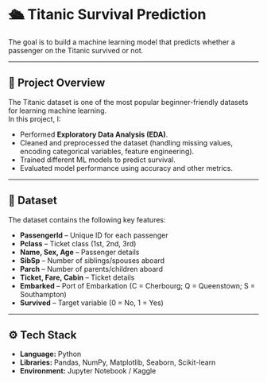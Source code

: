 # 🛳️ Titanic Survival Prediction

The goal is to build a machine learning model that predicts whether a passenger on the Titanic survived or not.

---

## 📌 Project Overview
The Titanic dataset is one of the most popular beginner-friendly datasets for learning machine learning.  
In this project, I:
- Performed **Exploratory Data Analysis (EDA)**.
- Cleaned and preprocessed the dataset (handling missing values, encoding categorical variables, feature engineering).
- Trained different ML models to predict survival.
- Evaluated model performance using accuracy and other metrics.

---

## 📂 Dataset
The dataset contains the following key features:
- **PassengerId** – Unique ID for each passenger  
- **Pclass** – Ticket class (1st, 2nd, 3rd)  
- **Name, Sex, Age** – Passenger details  
- **SibSp** – Number of siblings/spouses aboard  
- **Parch** – Number of parents/children aboard  
- **Ticket, Fare, Cabin** – Ticket details  
- **Embarked** – Port of Embarkation (C = Cherbourg; Q = Queenstown; S = Southampton)  
- **Survived** – Target variable (0 = No, 1 = Yes)  

---

## ⚙️ Tech Stack
- **Language:** Python  
- **Libraries:** Pandas, NumPy, Matplotlib, Seaborn, Scikit-learn  
- **Environment:** Jupyter Notebook / Kaggle  
